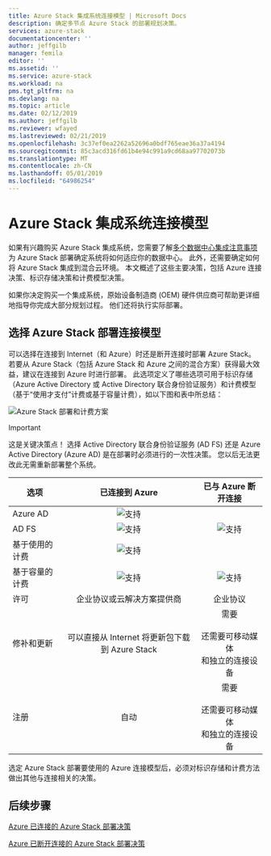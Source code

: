 ```yaml
---
title: Azure Stack 集成系统连接模型 | Microsoft Docs
description: 确定多节点 Azure Stack 的部署规划决策。
services: azure-stack
documentationcenter: ''
author: jeffgilb
manager: femila
editor: ''
ms.assetid: ''
ms.service: azure-stack
ms.workload: na
pms.tgt_pltfrm: na
ms.devlang: na
ms.topic: article
ms.date: 02/12/2019
ms.author: jeffgilb
ms.reviewer: wfayed
ms.lastreviewed: 02/21/2019
ms.openlocfilehash: 3c37ef0ea2262a52696a0bdf765eae36a37a4194
ms.sourcegitcommit: 85c3acd316fd61b4e94c991a9cd68aa97702073b
ms.translationtype: MT
ms.contentlocale: zh-CN
ms.lasthandoff: 05/01/2019
ms.locfileid: "64986254"
---
```

# <a name="azure-stack-integrated-systems-connection-models"></a>Azure Stack 集成系统连接模型
如果有兴趣购买 Azure Stack 集成系统，您需要了解[多个数据中心集成注意事项](azure-stack-datacenter-integration.md)为 Azure Stack 部署确定系统将如何适应你的数据中心。 此外，还需要确定如何将 Azure Stack 集成到混合云环境。 本文概述了这些主要决策，包括 Azure 连接决策、标识存储决策和计费模型决策。

如果你决定购买一个集成系统，原始设备制造商 (OEM) 硬件供应商可帮助更详细地指导你完成大部分规划过程。 他们还将执行实际部署。

## <a name="choose-an-azure-stack-deployment-connection-model"></a>选择 Azure Stack 部署连接模型
可以选择在连接到 Internet（和 Azure）时还是断开连接时部署 Azure Stack。 若要从 Azure Stack（包括 Azure Stack 和 Azure 之间的混合方案）获得最大效益，建议在连接到 Azure 时进行部署。 此选项定义了哪些选项可用于标识存储（Azure Active Directory 或 Active Directory 联合身份验证服务）和计费模型（基于“使用才支付”计费或基于容量计费），如以下图和表中所总结： 

![Azure Stack 部署和计费方案](media/azure-stack-connection-models/azure-stack-scenarios.png)  
  
> [!IMPORTANT]
> 这是关键决策点！ 选择 Active Directory 联合身份验证服务 (AD FS) 还是 Azure Active Directory (Azure AD) 是在部署时必须进行的一次性决策。 您以后无法更改此无需重新部署整个系统。  


|选项|已连接到 Azure|已与 Azure 断开连接|
|-----|:-----:|:-----:|
|Azure AD|![支持](media/azure-stack-connection-models/check.png)| |
|AD FS|![支持](media/azure-stack-connection-models/check.png)|![支持](media/azure-stack-connection-models/check.png)|
|基于使用的计费|![支持](media/azure-stack-connection-models/check.png)| |
|基于容量的计费|![支持](media/azure-stack-connection-models/check.png)|![支持](media/azure-stack-connection-models/check.png)|
|许可| 企业协议或云解决方案提供商 | 企业协议 |
|修补和更新|可以直接从 Internet 将更新包下载到 Azure Stack |  需要<br><br>还需要可移动媒体<br> 和独立的连接设备 |
| 注册 | 自动 | 需要<br><br>还需要可移动媒体<br> 和独立的连接设备 |

选定 Azure Stack 部署要使用的 Azure 连接模型后，必须对标识存储和计费方法做出其他与连接相关的决策。 

## <a name="next-steps"></a>后续步骤

[Azure 已连接的 Azure Stack 部署决策](azure-stack-connected-deployment.md)

[Azure 已断开连接的 Azure Stack 部署决策](azure-stack-disconnected-deployment.md)
